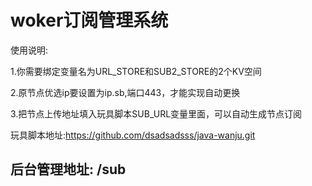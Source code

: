 # woker订阅管理系统

使用说明:

1.你需要绑定变量名为URL_STORE和SUB2_STORE的2个KV空间

2.原节点优选ip要设置为ip.sb,端口443，才能实现自动更换

3.把节点上传地址填入玩具脚本SUB_URL变量里面，可以自动生成节点订阅

玩具脚本地址:https://github.com/dsadsadsss/java-wanju.git

## 后台管理地址:  /sub
